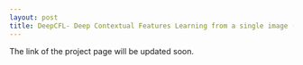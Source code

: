 ```yaml
---
layout: post
title: DeepCFL- Deep Contextual Features Learning from a single image (WACV'21)
---
```


The link of the project page will be updated soon.

